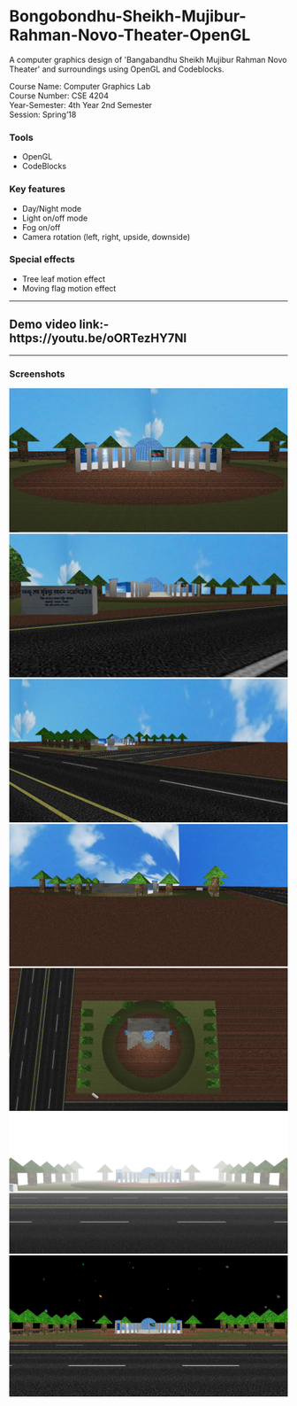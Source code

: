 # Bongobondhu-Sheikh-Mujibur-Rahman-Novo-Theater-OpenGL
A computer graphics design of 'Bangabandhu Sheikh Mujibur Rahman Novo Theater' and surroundings using OpenGL and Codeblocks. <br>
<p>Course Name: Computer Graphics Lab<br>
Course Number: CSE 4204<br>
Year-Semester: 4th Year 2nd Semester<br>
Session: Spring’18<br>
</p>
<h3>Tools</h3>
<ul>
  <li>OpenGL</li>
  <li>CodeBlocks</li>
  </ul>
<h3>Key features</h3>
<ul>
  <li>Day/Night mode</li>
  <li>Light on/off mode</li>
  <li>Fog on/off</li>
  <li>Camera rotation (left, right, upside, downside)</li>
  </ul>
<h3>Special effects</h3>
<ul>
  <li>Tree leaf motion effect</li>
  <li>Moving flag motion effect</li>
  </ul>
  <hr><h2>Demo video link:- https://youtu.be/oORTezHY7NI</h2><hr>
<h3>Screenshots</h3>
<img src="https://github.com/arifur-rafid/Bongobondhu-Sheikh-Mujibur-Rahman-Novo-Theater-OpenGL/blob/master/images/1.png" ><br>
<img src="https://github.com/arifur-rafid/Bongobondhu-Sheikh-Mujibur-Rahman-Novo-Theater-OpenGL/blob/master/images/2.png" ><br>
<img src="https://github.com/arifur-rafid/Bongobondhu-Sheikh-Mujibur-Rahman-Novo-Theater-OpenGL/blob/master/images/3.png" ><br>
<img src="https://github.com/arifur-rafid/Bongobondhu-Sheikh-Mujibur-Rahman-Novo-Theater-OpenGL/blob/master/images/4.png" ><br>
<img src="https://github.com/arifur-rafid/Bongobondhu-Sheikh-Mujibur-Rahman-Novo-Theater-OpenGL/blob/master/images/5.png" ><br>
<img src="https://github.com/arifur-rafid/Bongobondhu-Sheikh-Mujibur-Rahman-Novo-Theater-OpenGL/blob/master/images/6.png" ><br>
<img src="https://github.com/arifur-rafid/Bongobondhu-Sheikh-Mujibur-Rahman-Novo-Theater-OpenGL/blob/master/images/7.png" ><br>
